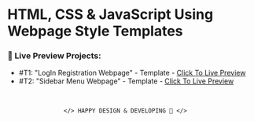 # HTML, CSS & JavaScript Using Webpage Style Templates

### 🔰 Live Preview Projects:

- #T1: "LogIn Registration Webpage" - Template - [Click To Live Preview][login-registration]
- #T2: "Sidebar Menu Webpage" - Template - [Click To Live Preview][sidebar-menu]

<br />

                    </> HAPPY DESIGN & DEVELOPING 🤣 </>

<!-- project link -->

[login-registration]: https://samiurrahmanmukul.github.io/HTML-CSS-JavaScript-Style-Templates/1-LogIn-Registration-Template
[sidebar-menu]: https://samiurrahmanmukul.github.io/HTML-CSS-JavaScript-Style-Templates/2-Sidbar-Menu-Template
